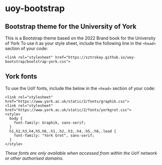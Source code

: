 # uoy-bootstrap

## Bootstrap theme for the University of York

This is a Bootstrap theme based on the 2022 Brand book for the University of York
To use it as your style sheet, include the following line in the `<head>` section of your code:

```
<link rel="stylesheet" href="https://sztrokay.github.io/uoy-bootstrap/bootstrap-york.css">
```
## York fonts

To use the UoY fonts, include the below in the `<head>` section of your code:
```
<link rel="stylesheet" href="https://www.york.ac.uk/static/2/fonts/graphik.css">
<link rel="stylesheet" href="https://www.york.ac.uk/static/2/fonts/yorkgrot.css">
<style>
  body {
    font-family: Graphik, sans-serif;
  }
  h1,h2,h3,h4,h5,h6,.h1,.h2,.h3,.h4,.h5,.h6,.lead {
    font-family: "York Grot", sans-serif;
  }
</style>
```

*These fonts are only available when accessed from within the UoY network or other authorised domains.*
